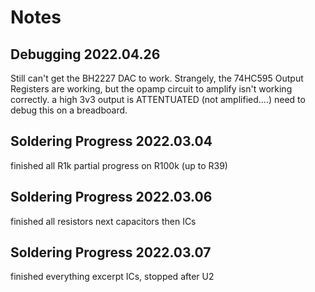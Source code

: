 # Notes

## Debugging 2022.04.26
Still can't get the BH2227 DAC to work.
Strangely, the 74HC595 Output Registers are working, but the opamp circuit to amplify
isn't working correctly. a high 3v3 output is ATTENTUATED (not amplified....)
need to debug this on a breadboard.

## Soldering Progress 2022.03.04
finished all R1k
partial progress on R100k (up to R39)

## Soldering Progress 2022.03.06
finished all resistors
next capacitors then ICs

## Soldering Progress 2022.03.07
finished everything excerpt ICs,
stopped after U2
